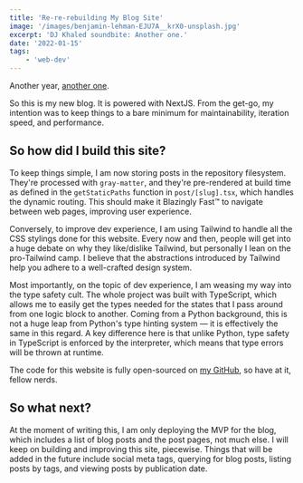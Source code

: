 ```yaml
---
title: 'Re-re-rebuilding My Blog Site'
image: '/images/benjamin-lehman-EJU7A__krX0-unsplash.jpg'
excerpt: 'DJ Khaled soundbite: Another one.'
date: '2022-01-15'
tags: 
    - 'web-dev'
---
```

Another year, [another one](https://www.youtube.com/watch?v=E71Dlf4ccXQ).

So this is my new blog. It is powered with NextJS. From the get-go, my intention was to keep things to a bare minimum for maintainability, iteration speed, and performance.

## So how did I build this site?
To keep things simple, I am now storing posts in the repository filesystem. They're processed with `gray-matter`, and they're pre-rendered at build time as defined in the `getStaticPaths` function in `post/[slug].tsx`, which handles the dynamic routing. This should make it Blazingly Fast™ to navigate between web pages, improving user experience.

Conversely, to improve dev experience, I am using Tailwind to handle all the CSS stylings done for this website. Every now and then, people will get into a huge debate on why they like/dislike Tailwind, but personally I lean on the pro-Tailwind camp. I believe that the abstractions introduced by Tailwind help you adhere to a well-crafted design system.

Most importantly, on the topic of dev experience, I am weasing my way into the type safety cult. The whole project was built with TypeScript, which allows me to easily get the types needed for the states that I pass around from one logic block to another. Coming from a Python background, this is not a huge leap from Python's type hinting system — it is effectively the same in this regard. A key difference here is that unlike Python, type safety in TypeScript is enforced by the interpreter, which means that type errors will be thrown at runtime.

The code for this website is fully open-sourced on [my GitHub](https://github.com/mshumayl/shumayldotcom), so have at it, fellow nerds.

## So what next?
At the moment of writing this, I am only deploying the MVP for the blog, which includes a list of blog posts and the post pages, not much else. I will keep on building and improving this site, piecewise. Things that will be added in the future include social meta tags, querying for blog posts, listing posts by tags, and viewing posts by publication date.